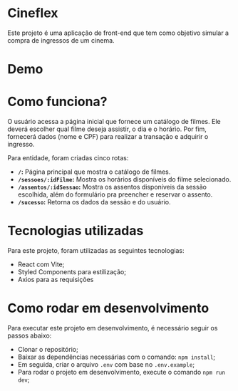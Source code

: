 # Cineflex

Este projeto é uma aplicação de front-end que tem como objetivo simular a compra de ingressos de um cinema.

# Demo
[]()

# Como funciona?

O usuário acessa a página inicial que fornece um catálogo de filmes. Ele deverá escolher qual filme deseja assistir, o dia e o horário. Por fim, fornecerá dados (nome e CPF) para realizar a transação e adquirir o ingresso.

Para entidade, foram criadas cinco rotas:

- **`/`:** Página principal que mostra o catálogo de filmes.
- **`/sessoes/:idFilme`:** Mostra os horários disponíveis do filme selecionado.
- **`/assentos/:idSessao`:** Mostra os assentos disponíveis da sessão escolhida, além do formulário pra  preencher e reservar o assento.
- **`/sucesso`:** Retorna os dados da sessão e do usuário.


# Tecnologias utilizadas
Para este projeto, foram utilizadas as seguintes tecnologias:

- React com Vite;
- Styled Components para estilização;
- Axios para as requisições


# Como rodar em desenvolvimento
Para executar este projeto em desenvolvimento, é necessário seguir os passos abaixo:

- Clonar o repositório;
- Baixar as dependências necessárias com o comando: `npm install`;
- Em seguida, criar o arquivo `.env` com base no `.env.example`;
- Para rodar o projeto em desenvolvimento, execute o comando `npm run dev`;